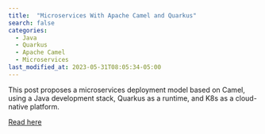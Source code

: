 ```yaml
---
title:  "Microservices With Apache Camel and Quarkus"
search: false
categories: 
  - Java
  - Quarkus
  - Apache Camel
  - Microservices
last_modified_at: 2023-05-31T08:05:34-05:00
---
```


This post proposes a microservices deployment model based on Camel, using a Java development stack, Quarkus as a runtime, and K8s as a cloud-native platform.

[Read here](https://dzone.com/articles/micro-services-with-apache-camel-and-quarkus)


